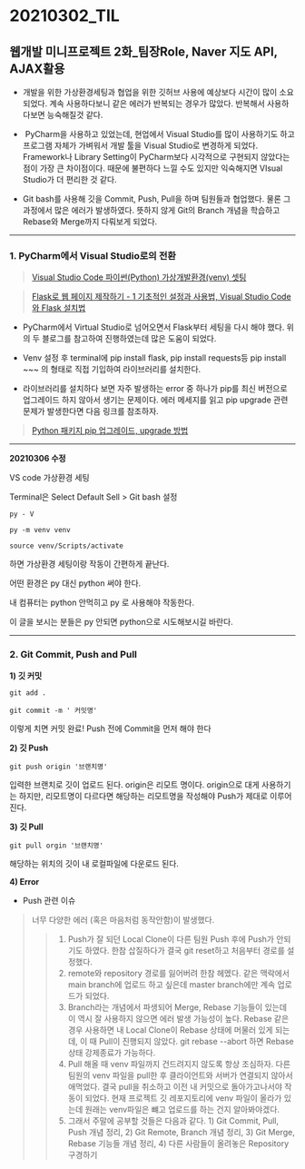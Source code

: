 20210302\_TIL
==============
웹개발 미니프로젝트 2화_팀장Role, Naver 지도 API, AJAX활용
----------------------------------------

-   개발을 위한 가상환경세팅과 협업을 위한 깃허브 사용에 예상보다 시간이 많이 소요되었다. 계속 사용하다보니 같은 에러가 반복되는 경우가 많았다. 반복해서 사용하다보면 능숙해질것 같다.

-    PyCharm을 사용하고 있었는데, 현업에서 Visual Studio를 많이 사용하기도 하고 프로그램 자체가 가벼워서 개발 툴을 Visual Studio로 변경하게 되었다. Framework나 Library Setting이 PyCharm보다 시각적으로 구현되지 않았다는 점이 가장 큰 차이점이다. 때문에 불편하다 느낄 수도 있지만 익숙해지면 VIsual Studio가 더 편리한 것 같다.

-   Git bash를 사용해 깃을 Commit, Push, Pull을 하며 팀원들과 협업했다. 물론 그 과정에서 많은 에러가 발생하였다. 뜻하지 않게 Git의 Branch 개념을 학습하고 Rebase와 Merge까지 다뤄보게 되었다.
---


### **1. PyCharm에서 Visual Studio로의 전환**

>[Visual Studio Code 파이썬(Python) 가상개발환경(venv) 셋팅](https://mr-spock.tistory.com/19)

>[Flask로 웹 페이지 제작하기 - 1 기초적인 설정과 사용법, Visual Studio Code와 Flask 설치법](https://hobbylists.tistory.com/entry/Flask-Flask%EB%A1%9C-%EC%9B%B9-%ED%8E%98%EC%9D%B4%EC%A7%80-%EC%A0%9C%EC%9E%91%ED%95%98%EA%B8%B0-1-%EA%B8%B0%EC%B4%88%EC%A0%81%EC%9D%B8-%EC%84%A4%EC%A0%95%EA%B3%BC-%EC%82%AC%EC%9A%A9%EB%B2%95-Visual-Studio-Code%EC%99%80-Flask-%EC%84%A4%EC%B9%98%EB%B2%95-%EA%B0%9C%EC%9D%B8%ED%94%84%EB%A1%9C%EC%A0%9D%ED%8A%B8)

-   PyCharm에서 Virtual Studio로 넘어오면서 Flask부터 세팅을 다시 해야 했다. 위의 두 블로그를 참고하여 진행하였는데 많은 도움이 되었다.  

-   Venv 설정 후 terminal에 pip install flask, pip install requests등 pip install ~~~ 의 형태로 직접 기입하여 라이브러리를 설치한다.  

-   라이브러리를 설치하다 보면 자주 발생하는 error 중 하나가 pip를 최신 버전으로 업그레이드 하지 않아서 생기는 문제이다. 에러 메세지를 읽고 pip upgrade 관련 문제가 발생한다면 다음 링크를 참조하자.    

>[Python 패키지 pip 업그레이드, upgrade 방법](https://webisfree.com/2017-08-10/python-%ED%8C%A8%ED%82%A4%EC%A7%80-pip-%EC%97%85%EA%B7%B8%EB%A0%88%EC%9D%B4%EB%93%9C-upgrade-%EB%B0%A9%EB%B2%95)

---

**20210306 수정**

VS code 가상환경 세팅  

Terminal은 Select Default Sell > Git bash 설정  
```
py - V  

py -m venv venv  

source venv/Scripts/activate  
```
하면 가상환경 세팅이랑 작동이 간편하게 끝난다.  

어떤 환경은 py 대신 python 써야 한다.  

내 컴퓨터는 python 안먹히고 py 로 사용해야 작동한다.  

이 글을 보시는 분들은 py 안되면 python으로 시도해보시길 바란다.

---


### **2. Git Commit, Push and Pull**

**1) 깃 커밋**
```
git add .

git commit -m ' 커밋명'
```
이렇게 치면 커밋 완료! Push 전에 Commit을 먼저 해야 한다

**2) 깃 Push**
```
git push origin '브랜치명'
```
입력한 브랜치로 깃이 업로드 된다. origin은 리모트 명이다. origin으로 대게 사용하기는 하지만, 리모트명이 다르다면 해당하는 리모트명을 작성해야 Push가 제대로 이루어진다.

**3) 깃 Pull**
```
git pull orgin '브랜치명'
```
해당하는 위치의 깃이 내 로컬파일에 다운로드 된다.

**4) Error**

- Push 관련 이슈
 
>   너무 다양한 에러 (혹은 마음처럼 동작안함)이 발생했다.  
>>1.  Push가 잘 되던 Local Clone이 다른 팀원 Push 후에 Push가 안되기도 하였다. 한참 삽질하다가 결국 git reset하고 처음부터 경로를 설정했다.  
>>2.  remote와 repository 경로를 잃어버려 한참 헤멨다. 같은 맥락에서 main branch에 업로드 하고 싶은데 master branch에만 계속 업로드가 되었다.  
>>3.  Branch라는 개념에서 파생되어 Merge, Rebase 기능들이 있는데 이 역시 잘 사용하지 않으면 에러 발생 가능성이 높다. Rebase 같은 경우 사용하면 내 Local Clone이 Rebase 상태에 머물러 있게 되는데, 이 때 Pull이 진행되지 않았다.   git rebase --abort 하면 Rebase 상태 강제종료가 가능하다.  
>>4.  Pull 해올 때 venv 파일까지 건드려지지 않도록 항상 조심하자. 다른 팀원의 venv 파일을 pull한 후 클라이언트와 서버가 연결되지 않아서 애먹었다. 결국 pull을 취소하고 이전 내 커밋으로 돌아가고나서야 작동이 되었다. 현재 프로젝트 깃 레포지토리에 venv 파일이 올라가 있는데 원래는 venv파일은 뺴고 업로드를 하는 건지 알아봐야겠다.  
>>5.  그래서 주말에 공부할 것들은 다음과 같다. 1) Git Commit, Pull, Push 개념 정리, 2) Git Remote, Branch 개념 정리, 3) Git Merge, Rebase 기능들 개념 정리, 4) 다른 사람들이 올려놓은 Repository 구경하기  